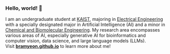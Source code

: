 ### Hello, world! 👋

<!--
**bramyeon/bramyeon** is a ✨ _special_ ✨ repository because its `README.md` (this file) appears on your GitHub profile.

Here are some ideas to get you started:
-->
I am an undergraduate student at [KAIST](https://kaist.ac.kr), majoring in [Electrical Engineering](https://ee.kaist.ac.kr) with a specially designated major in Artificial Intelligence (AI) and a minor in [Chemical and Biomolecular Engineering](https://cbe.kaist.ac.kr). My research area encompasses various areas of AI, especially generative AI for bioinformatics and computer vision, data science, and large language models (LLMs).  
Visit [**bramyeon.github.io**](https://bramyeon.github.io) to learn more about me!  
